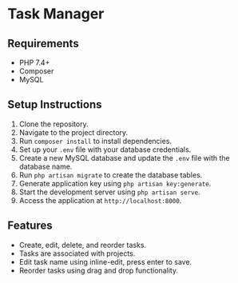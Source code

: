 # Task Manager

## Requirements
- PHP 7.4+
- Composer
- MySQL

## Setup Instructions

1. Clone the repository.
2. Navigate to the project directory.
3. Run `composer install` to install dependencies.
4. Set up your `.env` file with your database credentials.
5. Create a new MySQL database and update the `.env` file with the database name.
6. Run `php artisan migrate` to create the database tables.
7. Generate application key using `php artisan key:generate`.
8. Start the development server using `php artisan serve`.
9. Access the application at `http://localhost:8000`.

## Features
- Create, edit, delete, and reorder tasks.
- Tasks are associated with projects.
- Edit task name using inline-edit, press enter to save.
- Reorder tasks using drag and drop functionality.

##
